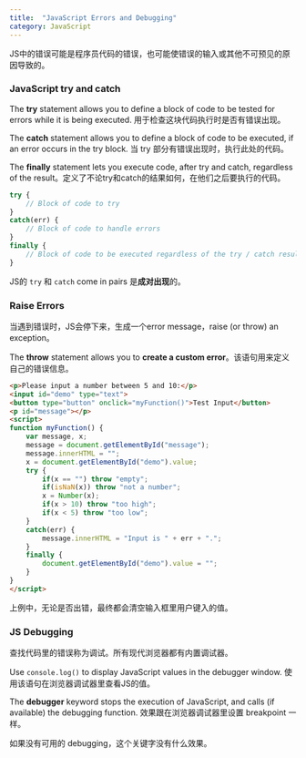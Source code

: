 ```yaml
---
title:  "JavaScript Errors and Debugging"
category: JavaScript
---
```

JS中的错误可能是程序员代码的错误，也可能使错误的输入或其他不可预见的原因导致的。

### JavaScript try and catch

The **try** statement allows you to define a block of code to be tested for errors while it is being executed. 用于检查这块代码执行时是否有错误出现。

The **catch** statement allows you to define a block of code to be executed, if an error occurs in the try block. 当 try 部分有错误出现时，执行此处的代码。

The **finally** statement lets you execute code, after try and catch, regardless of the result。定义了不论try和catch的结果如何，在他们之后要执行的代码。

<!--more-->

```js
try {
    // Block of code to try
}
catch(err) {
    // Block of code to handle errors
}
finally {
    // Block of code to be executed regardless of the try / catch result
}
```

JS的 `try` 和 `catch` come in pairs 是**成对出现**的。

### Raise Errors

当遇到错误时，JS会停下来，生成一个error message，raise (or throw) an exception。

The **throw** statement allows you to **create a custom error**。该语句用来定义自己的错误信息。

```html
<p>Please input a number between 5 and 10:</p>
<input id="demo" type="text">
<button type="button" onclick="myFunction()">Test Input</button>
<p id="message"></p>
<script>
function myFunction() {
    var message, x;
    message = document.getElementById("message");
    message.innerHTML = "";
    x = document.getElementById("demo").value;
    try { 
        if(x == "") throw "empty";
        if(isNaN(x)) throw "not a number";
        x = Number(x);
        if(x > 10) throw "too high";
        if(x < 5) throw "too low";
    }
    catch(err) {
        message.innerHTML = "Input is " + err + ".";
    }
    finally {
        document.getElementById("demo").value = "";
    }
}
</script>
```

上例中，无论是否出错，最终都会清空输入框里用户键入的值。

### JS Debugging

查找代码里的错误称为调试。所有现代浏览器都有内置调试器。

Use `console.log()` to display JavaScript values in the debugger window. 使用该语句在浏览器调试器里查看JS的值。

The **debugger** keyword stops the execution of JavaScript, and calls (if available) the debugging function. 效果跟在浏览器调试器里设置 breakpoint 一样。

如果没有可用的 debugging，这个关键字没有什么效果。
